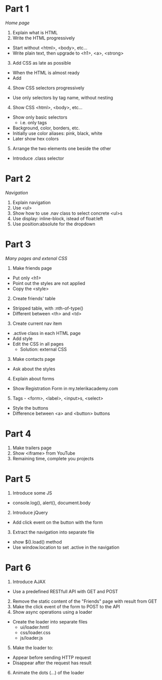 # Part 1

_Home page_

1. Explain what is HTML
2. Write the HTML progressively
  - Start without \<html>, \<body>, etc...
  - Write plain text, then upgrade to \<h1>, \<a>, \<strong>
3. Add CSS as late as possible
  - When the HTML is almost ready
  - Add 
4. Show CSS selectors progressively
  - Use only selectors by tag name, without nesting
4. Show CSS \<html>, \<body>, etc...
  - Show only basic selectors
    - i.e. only tags
  - Background, color, borders, etc.
  - Initially use color aliases: pink, black, white
  - Later show hex colors
5. Arrange the two elements one beside the other
  - Introduce .class selector

# Part 2

_Navigation_

1. Explain navigation
2. Use \<ul>
3. Show how to use .nav class to select concrete \<ul>s
4. Use display: inline-block, istead of float:left
5. Use position:absolute for the dropdown

# Part 3

_Many pages and extenal CSS_

1. Make friends page
  - Put only \<h1>
  - Point out the styles are not applied
  - Copy the \<style>
2. Create friends' table
  - Stripped table, with :nth-of-type()
  - Different between \<th> and \<td>
3. Create current nav item
  - .active class in each HTML page
  - Add style
  - Edit the CSS in all pages
    - Solution: external CSS
3. Make contacts page
  - Ask about the styles
4. Explain about forms
  - Show Registration Form in my.telerikacademy.com 
5. Tags - \<form>, \<label>, \<input>s, \<select>
  - Style the buttons
  - Difference between \<a> and \<button> buttons

# Part 4 

1. Make trailers page
2. Show \<iframe> from YouTube
3. Remaining time, complete you projects


# Part 5

1. Introduce some JS
  - console.log(), alert(), document.body
2. Introduce jQuery
  - Add click event on the button with the form
3. Extract the navigation into separate file
  - show $().load() method
  - Use window.location to set .active in the navigation

# Part 6

1. Introduce AJAX
  - Use a predefined RESTfull API with GET and POST
2. Remove the static content of the "Friends" page with result from GET
3. Make the click event of the form to POST to the API
4. Show async operations using a loader
  - Create the loader into separate files
    - ui/loader.hmtl
    - css/loader.css
    - js/loader.js
5. Make the loader to:
  - Appear before sending HTTP request
  - Disappear after the request has result
6. Animate the dots (...) of the loader

